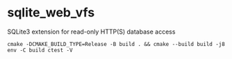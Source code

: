 # sqlite_web_vfs
SQLite3 extension for read-only HTTP(S) database access

```
cmake -DCMAKE_BUILD_TYPE=Release -B build . && cmake --build build -j8
env -C build ctest -V
```
